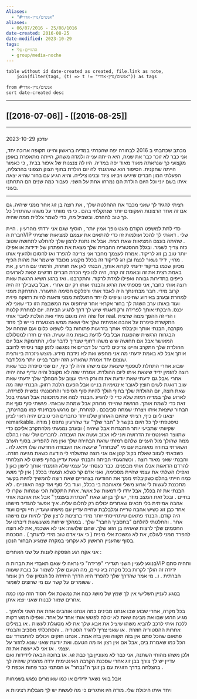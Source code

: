 ```yaml
---
Aliases:
  - "#אנשים/נדין-אדרי"
aliases:
  - 06/07/2016 - 25/08/1016
date-created: 2016-08-25
date-modified: 2023-10-29
tags:
  - ההזויים-עלי
  - group/media-noche
---
```

```dataview
table without id date-created as created, file.link as note,
	join(filter(tags, (t) => t != "אנשים/נדין-אדרי")) as tags

from #אנשים/נדין-אדרי
sort date-created desc
```

<hr  style="clear:both"/>



## [[2016-07-06]] - [[2016-08-25]]

-----------------------------

###
 עדכון 2023-10-29

 מכתב שכתבתי ב 2016 לבחורה יפה שהכרתי במדיה בראשון והיינו תקופה ארוכה יחד, אני כבר לא זוכר כבר את שמה, היא הייתה ענייה ולמדה משחק, הייתה מתאפרת באופן מקצועי כך שנראתה מאוד מאוד יפה במדיה. היו לה צנצנות של איפור בבית , כי כאמור הייתה שחקנית.  הסיפור הוא שארגנתי לה יום הולדת בחוף הצוק הצפוני בהרצליה, הפעלתי המון חברים שיגיעו ויביאו ציוד ובנינו צילייה.  והיא הגיע עם בחור שהיא יצאה איתו בשם יוני וכל היום הולדת הם נמרחו אחת על השני. כעבור כמה שנים הם התחתנו בעוני.

-----------------------------

רציתי להגיד לך שאני מכבד את ההחלטה שלך , את רוצה בן זוג אחר ממני שיהיה. גם אם זה אחד הרצונות העקומים יותר שנתקלתי בהם . כי מי מוותר על משהו שהתחיל כל כך טוב לההרס. ובשביל מה,  כדי לשמר צללית ממה שהיה.

 כדי לתת למשפט הקודם מעט נופך אמין יותר , הוסיף שגם אני ירדתי מהרעיון .
היית חברת הVIP שלי . דאגתי לך להכל ועולמות זזו כדי להתאים את עצמם למציאות שרציתי . שהיתה בעצם המציאות שאת רצית. אבל אז נתנת לרצון שלך להחלש לתחושה שטוב כזה צריך לשמר. ובגלל ההסטוריה החברית שלך מצאת את הפתרון של ידידות או אפילו יותר טוב בן זוג לריקוד. אמרת לעצמך מחבר אני צריכה להפרד ואז לחסום ולהעיף אותו מחיי, ידיד נשאר לנצח ובן זוג לריקוד זה בכלל מקצוע מכובד שישמר את מהות הכיף .  
מכיוון שכמו בריקוד ידעתי לקרוא אותך, הבנתי לאן את חותרת, וזרמתי עם הרעיון, את באמת רצית את זה ובאמת זה קרה, היה לנו כיף הכרת חברים חדשים יצאת לארועים כייפים בתדירות גבוהה ואפילו למדת לרקוד. והתקרבנו .
ואז ברגע השיא הרגשת שאת רוצה אותי כחבר, אני פספתי את הרגע והבנתי אותו רק יום אחרי . אבל בשבילך זה היה קרוב מידי. חבר מבחינתך היה לאבד אותי ורפלקס חסימה התעורר. התרחקת ממני למחרת ובערב באירוע שחיכינו וציפינו לו יחד התעלמת ממני ודאגת להיות רחוקה פיזית ועוד באותו ערב השגת לך בחור אקראי אחר שיתפוס את המשבצת הזו כדי שאני לא יכנס.
חיבקתי אותך לפרידה ורק דאגתי שיש לך דרך להגיע הביתה.
יום למחרת קלטת שזה היה מוגזם מידי ואת הולכת לאבד אותי for real. ו הרי זה ההפך ממה שרצית  התקשרת  סיפרת על אהבה אמיתית שלך אלי ושאת ממש מצטערת כי יש לך פחד מקרבה, הבנתי אותך וקיבלתי אותך בזרועות פתוחות בלי לשפוט כלום ועם שמחה על הבגרות הרגשית שהפגנת אבל בלי לדעת באמת מה עשית.
החיים חזרו למסלולם המאושר אבל אם תחושה שיש משהו דחוף שצריך לדבר עליו, התחמקת אבל יום ההולדת שלך התקרב והיינו צריכים לדבר על דברים אז נפגשנו לזמן קצר ניסיתי לדובב אותך אבל לא באמת ידעתי מה אני מחפש ואת לא נידבת מידע.
מוצש ניזכרת בי ורצית שנצום יחד אמרת שהארוע הזה יחבר בניינו יותר מכל דבר.  
שבוע אחרי התחלת לטפטף שיצאת עם מישהו והיה לך כיף, יום שני סיפרת כבר שאת רוצה להזמין ידיד שיצאת איתו ליום ההולדת. אמרתי שזה לא מקובל והיה עדיף שזה יהיה אחרי .אבל גם ידעתי שאת יודעת את זה ורק הייתי עצוב על המהלך שלך ידעתי שאת שוב דואגת לשים חוצץ לאובר אינטימיות בניינו אבל הפעם הלכת רחוק.
הבנתי שזה מה שאת רוצה, יום ההולדת שלך בחוף הולך להיות סוף הסיפור והתכוננתי נפשית לפרידה.
לארוע שלך במדיה רמזת שלא כדי לי להגיע .הבנתי למה את מתכוונת אבל הגעתי בכל זאת כדי לשמח אותך.
הרגשת שהייתי מרוחק אבל שמחת שבאתי. פגשתי סוף סוף את הבחור שיצאת איתו ויצרתי שמחה סביבכם .
למחרת, יום מרגש מבחינתי כמו מבחינתך, יצאנו ליום כיף, רציתי שהיום האחרון שלנו יחד כחברים הכי טובים יהיה ראוי לציון remarkable. טיפטפתי לך כל היום בקשר ל "חבר שלך"  עד שהרעיון נתפס ( מודה שקיוותי שתביעי יותר התנגדות אבל שיהיה ) ובערב נמנעתי מלהתקרב אליכם כדי שתווצר האינטמיות הדרושה ויוני לא אכזב ועשה את העבודה.
לחברים שלי שהיו בהלם ממה שהולך מול העניים שלהם רמזתי שזאת הבחירה שלך ואין מה להפריע.
בסוף הערב השארתי בחורה מאוהבת עם מי "שבחרה" שיעשה את העבודה החדשה שלו וידאג לה . כשבאתי לעזוב שאלת בקול קטן אם אני רוצה שתשלחי לי הודעה כשאת מגיעה חזרה. והבנתי שאני מאוד רוצה . וכשהגעתי הביתה והבנתי שאת עדיין בחוף פשוט לא הצלחתי להרדם הדאגות אכלו אותי מבפנים. כבר כעסתי על עצמי שלא הזמנתי אותך לישון כאן ( ואפילו השלתי את עצמי שהיית מסכימה, ואני אדם קר כשלא הצעתי בכלל )
אין לך מושג כמה הייתי בהלם כשקיבלתי ממך את ההודעה בצהריים שאת רוצה להמשיך להיות בקשר מתכננת לעשות לי ארוע משלי ומאוהבת בי בכלל, ועוד בלי סוף ועד קצה האוזניים .  לא הבנתי את זה בכלל, אבל ירדו לי דמעות של אושר. אחת התקלות הכי שמחות שקרו לי בחיים .
ובכל זאת המצב מוזר, יש לך בן זוג שאת "הכתרת בעצמך" אבל את אוהבת אותי אהבה אמיתית בלי תנאים שאחרים יכולים רק לחלום עליה. איך אפשר להגדיר מישהו אחד כבן זוג כשיש אהבה טרייה ומלבלבת שחייה עדיין עם מישהו שעדיין חיי וקיים ועוד היה קודם. הבנתי פתאום שיתחייסתי יותר מידי ברצינות לרצון שלך להיות עם מישהו אחר . והחלטתי להלחם "בתסביך החבר" שלך  . במהלך שיחות משעשעות דיברנו על החסמים שלך לרצות שאהיה בן הזוג שלך.  שהם שלושה: אני לא אשכנזי, את לא רוצה להפרד ממני לעולם, את לא נמשכת אלי מינית ( כי אני אדם טוב מידי לדעתך ) .
הסכמת בסוף שהעניין הראשון לא עקרוני במקרה שמגיע הבחור הנכון.

אני אקח רגע הפסקה לענות על שני האחרים :

בנוגע לעניין השני תגדירי "פרידה" כי נראה לי שאם תאבדי את חברות הVIP ותהיה סתם ידידה זה הולך לקרות בכל מקרה ביג טיים, מה הטעם שלך לשמור על בובת שעווה חברתית . ו.. מי אמר שהדרך שלך להפרד היא הדרך היחידה כל הנסיון שלי רק אומר ששומרים על קשר עם מי שרוצים לשמור .

בנוגע לעניין השלישי אין לך שמץ של מושג כמה את נמשכת אלי הסוד הזה כמו כמה אחרים שמור לבנות שאני יוצא איתן.  

בכל מקרה, אחרי שבוע שבו אנחנו מבינים כמה אנחנו אוהבים אחת את השני ולהיפך . מגיע הרגע שבו את מבינה שאת לא יכולה לפגוש אותי אחד על אחד. ואפילו חמש דקות ללכת איתי לרכב להביא משהו שיציל את אבא שלך את לא מסוגלת לעשות .
או במילים אחרות ההסטוריה חוזרת . או שאני צריך להגיד הסטריה ..
והסתכלתי מסביב והבנתי פתאום שהכל סתם אין בזה תקווה ואין בזה אמת .
אנחנו חזקים ויכולים להתמודד עם הכל כמו שאמרת בים, אבל אם אין רצון אז מה הטעם.
ואת יודעת שאני שונא לחזור על עצמי . אז אני לא יעשה את זה.  
ולכן משהו מהותי השתנה, אני כבר לא מעוניין בך כבת זוג.
אז ברוכה הבאה לידידות ואם עדיין יש לך צורך בבן זוג אחרי שסכנת הקרבה האינטימית ירדה מהפרק
שיהיה לך בהצלחה בדרך הזוגית עם בן זוגך ה"נבחר" או הסתמי כבר פחות אכפת לי .

אבל בואי נשאר ידידים או כמו שאומרים נפגש בשמחות

 ויחד איתו היכולת שלי.
מודה היו אתגרים כי מה לעשות יש לך מגבלות רציניות א
